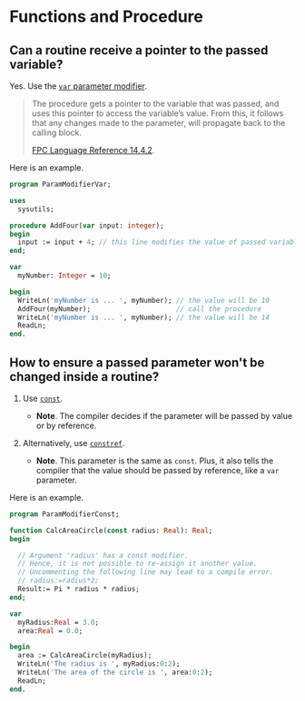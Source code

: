 # Functions and Procedure


## Can a routine receive a pointer to the passed variable?

Yes. Use the [`var` parameter modifier](https://www.freepascal.org/docs-html/current/ref/refsu65.html#x181-20500014.4.2). 

> The procedure gets a pointer to the variable that was passed, and uses this pointer to access the variable’s value. From this, it follows that any changes made to the parameter, will propagate back to the calling block.
> 
> [FPC Language Reference 14.4.2](https://www.freepascal.org/docs-html/current/ref/refsu65.html#x181-20500014.4.2).


Here is an example.

```pascal linenums="1"
program ParamModifierVar;

uses
  sysutils;

procedure AddFour(var input: integer);
begin
  input := input + 4; // this line modifies the value of passed variable
end;

var
  myNumber: Integer = 10;

begin
  WriteLn('myNumber is ... ', myNumber); // the value will be 10
  AddFour(myNumber);                     // call the procedure
  WriteLn('myNumber is ... ', myNumber); // the value will be 14
  ReadLn;
end. 
```


## How to ensure a passed parameter won't be changed inside a routine?

1. Use [`const`](https://www.freepascal.org/docs-html/current/ref/refsu67.html#x183-20700014.4.4).

      - **Note**. The compiler decides if the parameter will be passed by value or by reference.

2. Alternatively, use [`constref`](https://www.freepascal.org/docs-html/current/ref/refsu67.html#x183-20700014.4.4).

      - **Note**. This parameter is the same as `const`. Plus, it also tells the compiler that the value should be passed by reference, like a `var` parameter.

Here is an example.

```pascal linenums="1"
program ParamModifierConst;

function CalcAreaCircle(const radius: Real): Real;
begin

  // Argument 'radius' has a const modifier.
  // Hence, it is not possible to re-assign it another value.
  // Uncommenting the following line may lead to a compile error.
  // radius:=radius*2;
  Result:= Pi * radius * radius;
end;

var
  myRadius:Real = 3.0;
  area:Real = 0.0;

begin
  area := CalcAreaCircle(myRadius);
  WriteLn('The radius is ', myRadius:0:2);
  WriteLn('The area of the circle is ', area:0:2);
  ReadLn;
end.
```